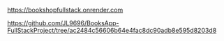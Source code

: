 https://bookshopfullstack.onrender.com

https://github.com/JL9696/BooksApp-FullStackProject/tree/ac2484c56606b64e4fac8dc90adb8e595d8203d8